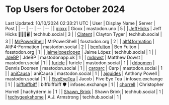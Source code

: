 # Top Users for October 2024
Last Updated: 10/10/2024 02:33:21 UTC
| User | Display Name | Server | Post |
| -- | -- | -- | -- |
| [gioxx](https://mastodon.uno/@gioxx) | Gioxx | mastodon.uno | 5 |
| [JeffHicks](https://techhub.social/@JeffHicks) | Jeff Hicks 🐶🎼🍷🖥️ | techhub.social | 3 |
| [Clatent](https://techhub.social/@Clatent) | Clayton Tyger | techhub.social | 3 |
| [MrPowerShell](https://fosstodon.org/@MrPowerShell) | MrPowerShell | fosstodon.org | 2 |
| [altf4formation](https://mastodon.social/@altf4formation) | AltF4-Formation | mastodon.social | 2 |
| [benfulton](https://fosstodon.org/@benfulton) | Ben Fulton | fosstodon.org | 1 |
| [jaimelopezlopez](https://techhub.social/@jaimelopezlopez) | Jaime López | techhub.social | 1 |
| [JdeBP](https://mastodonapp.uk/@JdeBP) | JdeBP | mastodonapp.uk | 1 |
| [mdowst](https://mastodon.social/@mdowst) | Matthew Dowst | mastodon.social | 1 |
| [furicle](https://mastodon.social/@furicle) | furicle | mastodon.social | 1 |
| [ddoomen](https://mastodon.social/@ddoomen) | Dennis Doomen | mastodon.social | 1 |
| [carparc](https://mastodon.social/@carparc) | Carp | mastodon.social | 1 |
| [aniCausa](https://mastodon.social/@aniCausa) | aniCausa | mastodon.social | 1 |
| [ajguides](https://mastodon.social/@ajguides) | Anthony Powell | mastodon.social | 1 |
| [FiveEyeTea](https://infosec.exchange/@FiveEyeTea) | Jacob | Five Eye Tea | infosec.exchange | 1 |
| [biffbiffbiff](https://infosec.exchange/@biffbiffbiff) | biffbiffbiff 🛡️ | infosec.exchange | 1 |
| [chorrell](https://hachyderm.io/@chorrell) | Christopher Horrell | hachyderm.io | 1 |
| [Shawn_Brink](https://techhub.social/@Shawn_Brink) | Shawn Brink | techhub.social | 1 |
| [techygeekshome](https://techhub.social/@techygeekshome) | A.J. Armstrong | techhub.social | 1 |
